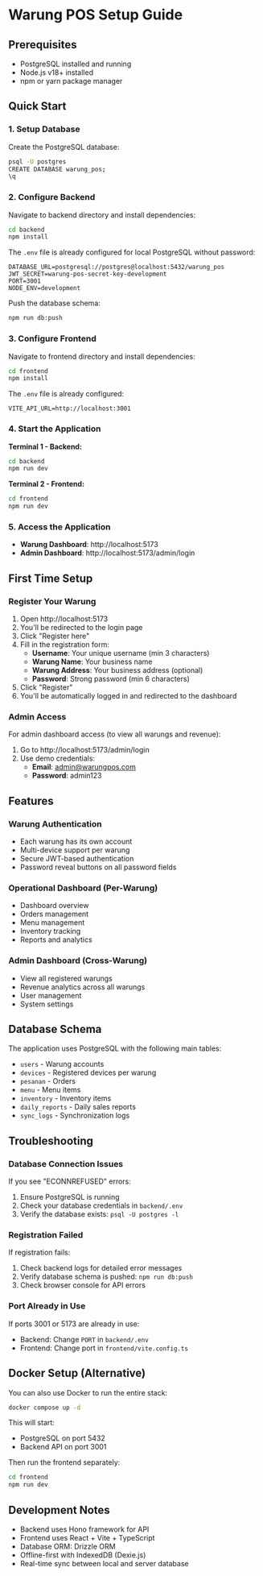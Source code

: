 # Warung POS Setup Guide

## Prerequisites
- PostgreSQL installed and running
- Node.js v18+ installed
- npm or yarn package manager

## Quick Start

### 1. Setup Database

Create the PostgreSQL database:
```bash
psql -U postgres
CREATE DATABASE warung_pos;
\q
```

### 2. Configure Backend

Navigate to backend directory and install dependencies:
```bash
cd backend
npm install
```

The `.env` file is already configured for local PostgreSQL without password:
```
DATABASE_URL=postgresql://postgres@localhost:5432/warung_pos
JWT_SECRET=warung-pos-secret-key-development
PORT=3001
NODE_ENV=development
```

Push the database schema:
```bash
npm run db:push
```

### 3. Configure Frontend

Navigate to frontend directory and install dependencies:
```bash
cd frontend
npm install
```

The `.env` file is already configured:
```
VITE_API_URL=http://localhost:3001
```

### 4. Start the Application

**Terminal 1 - Backend:**
```bash
cd backend
npm run dev
```

**Terminal 2 - Frontend:**
```bash
cd frontend
npm run dev
```

### 5. Access the Application

- **Warung Dashboard**: http://localhost:5173
- **Admin Dashboard**: http://localhost:5173/admin/login

## First Time Setup

### Register Your Warung

1. Open http://localhost:5173
2. You'll be redirected to the login page
3. Click "Register here"
4. Fill in the registration form:
   - **Username**: Your unique username (min 3 characters)
   - **Warung Name**: Your business name
   - **Warung Address**: Your business address (optional)
   - **Password**: Strong password (min 6 characters)
5. Click "Register"
6. You'll be automatically logged in and redirected to the dashboard

### Admin Access

For admin dashboard access (to view all warungs and revenue):
1. Go to http://localhost:5173/admin/login
2. Use demo credentials:
   - **Email**: admin@warungpos.com
   - **Password**: admin123

## Features

### Warung Authentication
- Each warung has its own account
- Multi-device support per warung
- Secure JWT-based authentication
- Password reveal buttons on all password fields

### Operational Dashboard (Per-Warung)
- Dashboard overview
- Orders management
- Menu management
- Inventory tracking
- Reports and analytics

### Admin Dashboard (Cross-Warung)
- View all registered warungs
- Revenue analytics across all warungs
- User management
- System settings

## Database Schema

The application uses PostgreSQL with the following main tables:
- `users` - Warung accounts
- `devices` - Registered devices per warung
- `pesanan` - Orders
- `menu` - Menu items
- `inventory` - Inventory items
- `daily_reports` - Daily sales reports
- `sync_logs` - Synchronization logs

## Troubleshooting

### Database Connection Issues

If you see "ECONNREFUSED" errors:
1. Ensure PostgreSQL is running
2. Check your database credentials in `backend/.env`
3. Verify the database exists: `psql -U postgres -l`

### Registration Failed

If registration fails:
1. Check backend logs for detailed error messages
2. Verify database schema is pushed: `npm run db:push`
3. Check browser console for API errors

### Port Already in Use

If ports 3001 or 5173 are already in use:
- Backend: Change `PORT` in `backend/.env`
- Frontend: Change port in `frontend/vite.config.ts`

## Docker Setup (Alternative)

You can also use Docker to run the entire stack:

```bash
docker compose up -d
```

This will start:
- PostgreSQL on port 5432
- Backend API on port 3001

Then run the frontend separately:
```bash
cd frontend
npm run dev
```

## Development Notes

- Backend uses Hono framework for API
- Frontend uses React + Vite + TypeScript
- Database ORM: Drizzle ORM
- Offline-first with IndexedDB (Dexie.js)
- Real-time sync between local and server database
